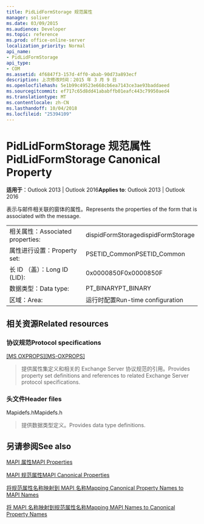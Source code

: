 ```yaml
---
title: PidLidFormStorage 规范属性
manager: soliver
ms.date: 03/09/2015
ms.audience: Developer
ms.topic: reference
ms.prod: office-online-server
localization_priority: Normal
api_name:
- PidLidFormStorage
api_type:
- COM
ms.assetid: 4f6847f3-157d-4ff0-abab-90d73a893ecf
description: 上次修改时间：2015 年 3 月 9 日
ms.openlocfilehash: 5e1b99c49523e668cb6ea7143ce3ae93baddaeed
ms.sourcegitcommit: ef717c65d8dd41ababffb01eafc443c79950aed4
ms.translationtype: MT
ms.contentlocale: zh-CN
ms.lasthandoff: 10/04/2018
ms.locfileid: "25394109"
---
```

# <a name="pidlidformstorage-canonical-property"></a><span data-ttu-id="686c3-103">PidLidFormStorage 规范属性</span><span class="sxs-lookup"><span data-stu-id="686c3-103">PidLidFormStorage Canonical Property</span></span>

  
  
<span data-ttu-id="686c3-104">**适用于**：Outlook 2013 | Outlook 2016</span><span class="sxs-lookup"><span data-stu-id="686c3-104">**Applies to**: Outlook 2013 | Outlook 2016</span></span> 
  
<span data-ttu-id="686c3-105">表示与邮件相关联的窗体的属性。</span><span class="sxs-lookup"><span data-stu-id="686c3-105">Represents the properties of the form that is associated with the message.</span></span>
  
|||
|:-----|:-----|
|<span data-ttu-id="686c3-106">相关属性：</span><span class="sxs-lookup"><span data-stu-id="686c3-106">Associated properties:</span></span>  <br/> |<span data-ttu-id="686c3-107">dispidFormStorage</span><span class="sxs-lookup"><span data-stu-id="686c3-107">dispidFormStorage</span></span>  <br/> |
|<span data-ttu-id="686c3-108">属性进行设置：</span><span class="sxs-lookup"><span data-stu-id="686c3-108">Property set:</span></span>  <br/> |<span data-ttu-id="686c3-109">PSETID_Common</span><span class="sxs-lookup"><span data-stu-id="686c3-109">PSETID_Common</span></span>  <br/> |
|<span data-ttu-id="686c3-110">长 ID （盖）：</span><span class="sxs-lookup"><span data-stu-id="686c3-110">Long ID (LID):</span></span>  <br/> |<span data-ttu-id="686c3-111">0x0000850F</span><span class="sxs-lookup"><span data-stu-id="686c3-111">0x0000850F</span></span>  <br/> |
|<span data-ttu-id="686c3-112">数据类型：</span><span class="sxs-lookup"><span data-stu-id="686c3-112">Data type:</span></span>  <br/> |<span data-ttu-id="686c3-113">PT_BINARY</span><span class="sxs-lookup"><span data-stu-id="686c3-113">PT_BINARY</span></span>  <br/> |
|<span data-ttu-id="686c3-114">区域：</span><span class="sxs-lookup"><span data-stu-id="686c3-114">Area:</span></span>  <br/> |<span data-ttu-id="686c3-115">运行时配置</span><span class="sxs-lookup"><span data-stu-id="686c3-115">Run-time configuration</span></span>  <br/> |
   
## <a name="related-resources"></a><span data-ttu-id="686c3-116">相关资源</span><span class="sxs-lookup"><span data-stu-id="686c3-116">Related resources</span></span>

### <a name="protocol-specifications"></a><span data-ttu-id="686c3-117">协议规范</span><span class="sxs-lookup"><span data-stu-id="686c3-117">Protocol specifications</span></span>

<span data-ttu-id="686c3-118">[[MS OXPROPS]](https://msdn.microsoft.com/library/f6ab1613-aefe-447d-a49c-18217230b148%28Office.15%29.aspx)</span><span class="sxs-lookup"><span data-stu-id="686c3-118">[[MS-OXPROPS]](https://msdn.microsoft.com/library/f6ab1613-aefe-447d-a49c-18217230b148%28Office.15%29.aspx)</span></span>
  
> <span data-ttu-id="686c3-119">提供属性集定义和相关的 Exchange Server 协议规范的引用。</span><span class="sxs-lookup"><span data-stu-id="686c3-119">Provides property set definitions and references to related Exchange Server protocol specifications.</span></span>
    
### <a name="header-files"></a><span data-ttu-id="686c3-120">头文件</span><span class="sxs-lookup"><span data-stu-id="686c3-120">Header files</span></span>

<span data-ttu-id="686c3-121">Mapidefs.h</span><span class="sxs-lookup"><span data-stu-id="686c3-121">Mapidefs.h</span></span>
  
> <span data-ttu-id="686c3-122">提供数据类型定义。</span><span class="sxs-lookup"><span data-stu-id="686c3-122">Provides data type definitions.</span></span>
    
## <a name="see-also"></a><span data-ttu-id="686c3-123">另请参阅</span><span class="sxs-lookup"><span data-stu-id="686c3-123">See also</span></span>



[<span data-ttu-id="686c3-124">MAPI 属性</span><span class="sxs-lookup"><span data-stu-id="686c3-124">MAPI Properties</span></span>](mapi-properties.md)
  
[<span data-ttu-id="686c3-125">MAPI 规范属性</span><span class="sxs-lookup"><span data-stu-id="686c3-125">MAPI Canonical Properties</span></span>](mapi-canonical-properties.md)
  
[<span data-ttu-id="686c3-126">将规范属性名称映射到 MAPI 名称</span><span class="sxs-lookup"><span data-stu-id="686c3-126">Mapping Canonical Property Names to MAPI Names</span></span>](mapping-canonical-property-names-to-mapi-names.md)
  
[<span data-ttu-id="686c3-127">将 MAPI 名称映射到规范属性名称</span><span class="sxs-lookup"><span data-stu-id="686c3-127">Mapping MAPI Names to Canonical Property Names</span></span>](mapping-mapi-names-to-canonical-property-names.md)

